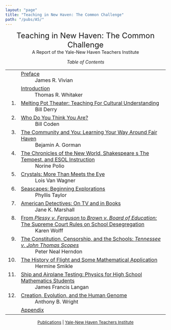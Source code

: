 ```yaml
---
layout: "page"
title: "Teaching in New Haven: The Common Challenge"
path: "/pubs/A5/"
---
```

<main>
<center><font size="+2">Teaching in New Haven: The Common Challenge
</font><br/>
A Report of the Yale-New Haven Teachers Institute<p>
<i>Table of Contents</i></p></center><p>
<table>
<tbody><tr valign="top"><td align="right">
</td><td><a href="/pubs/A5/preface.html">Preface</a><br/>
<font color="white" style="visibility:hidden;">______</font>James R. Vivian
</td></tr><tr valign="top"><td align="right">
</td><td><a href="/pubs/A5/intro.html">Introduction</a><br/>
<font color="white" style="visibility:hidden;">______</font>Thomas R. Whitaker
</td></tr><tr valign="top"><td align="right">1.
</td><td><a href="/pubs/A5/derry.html">Melting Pot Theater:
Teaching For Cultural Understanding
</a><br/>
<font color="white" style="visibility:hidden;">______</font>Bill Derry
</td></tr><tr valign="top"><td align="right">2.
</td><td><a href="/pubs/A5/coden.html"> Who Do You Think You
Are?
</a><br/>
<font color="white" style="visibility:hidden;">______</font>Bill Coden
</td></tr><tr valign="top"><td align="right">3.
</td><td><a href="/pubs/A5/gorman.html">The Community and You:
Learning Your Way Around Fair Haven</a><br/>
<font color="white" style="visibility:hidden;">______</font>Bejamin A. Gorman
</td></tr><tr valign="top"><td align="right">4.
</td><td><a href="/pubs/A5/polio.html">The Chronicles of the
New World, Shakespeare s The
Tempest, and ESOL Instruction
</a><br/>
<font color="white" style="visibility:hidden;">______</font>Norine Polio
</td></tr><tr valign="top"><td align="right">5.
</td><td><a href="/pubs/A5/vanwagner.html">Crystals: More Than
Meets the Eye
</a><br/>
<font color="white" style="visibility:hidden;">______</font>Lois Van Wagner
</td></tr><tr valign="top"><td align="right">6.
</td><td><a href="/pubs/A5/taylor.html">Seascapes: Beginning
Explorations
</a><br/>
<font color="white" style="visibility:hidden;">______</font>Phyllis Taylor
</td></tr><tr valign="top"><td align="right">7.
</td><td><a href="/pubs/A5/marshall.html">American Detectives:
On TV and in Books
</a><br/>
<font color="white" style="visibility:hidden;">______</font>Jane K. Marshall
</td></tr><tr valign="top"><td align="right">8.
</td><td><a href="/pubs/A5/wolff.html">From <i>Plessy v.
Ferguson </i>to <i>Brown v. Board of Education: </i>The
Supreme Court Rules on School Desegregation
</a><br/>
<font color="white" style="visibility:hidden;">______</font>Karen Wolff
</td></tr><tr valign="top"><td align="right">9.
</td><td><a href="/pubs/A5/herndon.html">The Constitution,
Censorship, and the Schools: <i>Tennessee v. John
Thomas Scopes</i>
</a><br/>
<font color="white" style="visibility:hidden;">______</font>Peter Neal Herndon
</td></tr><tr valign="top"><td align="right">10.
</td><td><a href="/pubs/A5/smikle.html">The History of Flight
and Some Mathematical Application
</a><br/>
<font color="white" style="visibility:hidden;">______</font>Hermine Smikle
</td></tr><tr valign="top"><td align="right">11.
</td><td><a href="/pubs/A5/langan.html">Ship and Airplane
Testing: Physics for High School Mathematics
Students</a><br/>
<font color="white" style="visibility:hidden;">______</font>James Francis Langan
</td></tr><tr valign="top"><td align="right">12.
</td><td><a href="/pubs/A5/wright.html">Creation, Evolution,
and the Human Genome</a><br/>
<font color="white" style="visibility:hidden;">______</font>Anthony B. Wright
</td></tr><tr valign="top"><td align="right">
</td><td><a href="/pubs/A5/appendix.html">Appendix
</a>
</td></tr></tbody></table>
</p>
<center><font size="-1"><a href="/pubs/">Publications</a> |
<a href="/">Yale-New Haven Teachers
Institute</a></font></center>
</main>
